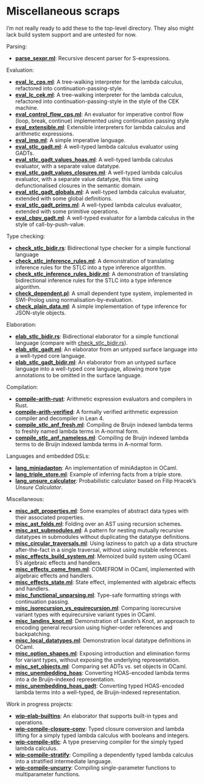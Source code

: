 # Miscellaneous scraps

I’m not really ready to add these to the top-level directory. They also might
lack build system support and are untested for now.

Parsing:

- [**parse_sexpr.ml**](./parse_sexpr.ml): Recursive descent parser for S-expressions.

Evaluation:

- [**eval_lc_cps.ml**](./eval_lc_cek.ml): A tree-walking interpreter for the
  lambda calculus, refactored into continuation-passing-style.
- [**eval_lc_cek.ml**](./eval_lc_cek.ml): A tree-walking interpreter for the
  lambda calculus, refactored into continuation-passing-style in the style of
  the CEK machine.
- [**eval_control_flow_cps.ml**](./eval_control_flow_cps.ml):
  An evaluator for imperative control flow (loop, break, continue) implemented
  using continuation passing style
- [**eval_extensible.ml**](./eval_extensible.ml): Extensible interpreters for
  lambda calculus and arithmetic expressions.
- [**eval_imp.ml**](./eval_imp.ml):
  A simple imperative language.
- [**eval_stlc_gadt.ml**](./eval_stlc_gadt.ml):
  A well-typed lambda calculus evaluator using GADTs.
- [**eval_stlc_gadt_values_hoas.ml**](./eval_stlc_gadt_values_hoas.ml):
  A well-typed lambda calculus evaluator, with a separate value datatype.
- [**eval_stlc_gadt_values_closures.ml**](./eval_stlc_gadt_values_closures.ml):
  A well-typed lambda calculus evaluator, with a separate value datatype, this
  time using defunctionalised closures in the semantic domain.
- [**eval_stlc_gadt_globals.ml**](./eval_stlc_gadt_globals.ml):
  A well-typed lambda calculus evaluator, extended with some global definitions.
- [**eval_stlc_gadt_prims.ml**](./eval_stlc_gadt_primns.ml):
  A well-typed lambda calculus evaluator, extended with some primitive operations.
- [**eval_cbpv_gadt.ml**](./eval_cbpv_gadt.ml):
  A well-typed evaluator for a lambda calculus in the style of call-by-push-value.

Type checking:

- [**check_stlc_bidir.rs**](./check_stlc_bidir.rs):
  Bidirectional type checker for a simple functional language
- [**check_stlc_inference_rules.ml**](./check_stlc_inference_rules.ml):
  A demonstration of translating inference rules for the STLC into a type
  inference algorithm.
- [**check_stlc_inference_rules_bidir.ml**](./check_stlc_inference_rules_bidir.ml):
  A demonstration of translating bidirectional inference rules for the STLC into
  a type inference algorithm.
- [**check_dependent.pl**](./check_dependent.pl):
  A small dependent type system, implemented in SWI-Prolog using normalisation-by-evaluation.
- [**check_plain_data.ml**](./check_plain_data.ml):
  A simple implementation of type inference for JSON-style objects.

Elaboration:

- [**elab_stlc_bidir.rs**](./elab_stlc_bidir.rs):
  Bidirectional elaborator for a simple functional language
  (compare with [check_stlc_bidir.rs](./check_stlc_bidir.rs)).
- [**elab_stlc_gadt.ml**](./elab_stlc_gadt.ml):
  An elaborator from an untyped surface language into a well-typed core language.
- [**elab_stlc_gadt_bidir.ml**](./elab_stlc_gadt_bidir.ml):
  An elaborator from an untyped surface language into a well-typed core language,
  allowing more type annotations to be omitted in the surface language.

Compilation:

- [**compile-arith-rust**](./compile-arith-rust/):
  Arithmetic expression evaluators and compilers in Rust.
- [**compile-arith-verified**](./compile-arith-verified/):
  A formally verified arithmetic expression compiler and decompiler in Lean 4.
- [**compile_stlc_anf_fresh.ml**](compile_stlc_anf_fresh.ml):
  Compiling de Bruijn indexed lambda terms to freshly named lambda terms in A-normal form.
- [**compile_stlc_anf_nameless.ml**](compile_stlc_anf_nameless.ml):
  Compiling de Bruijn indexed lambda terms to de Bruijn indexed lambda terms in A-normal form.

Languages and embedded DSLs:

- [**lang_miniadapton**](lang_miniadapton.ml):
  An implementation of miniAdapton in OCaml.
- [**lang_triple_store.ml**](./lang_triple_store.ml):
  Example of inferring facts from a triple store.
- [**lang_unsure_calculator**](./lang_unsure_calculator.ml):
  Probabilistic calculator based on Filip Hracek’s _Unsure Calculator_.

Miscellaneous:

- [**misc_adt_properties.ml**](./misc_adt_properties.ml):
  Some examples of abstract data types with their associated properties.
- [**misc_ast_folds.ml**](./misc_ast_folds.ml):
  Folding over an AST using recursion schemes.
- [**misc_ast_submodules.ml**](./misc_ast_submodules.ml):
  A pattern for nesting mutually recursive datatypes in submodules without
  duplicating the datatype definitions.
- [**misc_circular_traversals.ml**](./misc_circular_traversals.ml):
  Using laziness to patch up a data structure after-the-fact in a single
  traversal, without using mutable references.
- [**misc_effects_build_system.ml**](./misc_effects_build_system.ml):
  Memoized build system using OCaml 5’s algebraic effects and handlers.
- [**misc_effects_come_from.ml**](./misc_effects_come_from.ml):
  COMEFROM in OCaml, implemented with algebraic effects and handlers.
- [**misc_effects_state.ml**](./misc_effects_state.ml):
  State effect, implemented with algebraic effects and handlers.
- [**misc_functional_unparsing.ml**](./misc_functional_unparsing.ml):
  Type-safe formatting strings with continuation passing.
- [**misc_isorecursion_vs_equirecursion.ml**](./misc_isorecursion_vs_equirecursion.ml):
  Comparing isorecursive variant types with equirecursive variant types in OCaml.
- [**misc_landins_knot.ml**](./misc_landins_knot.ml):
  Demonstration of Landin’s Knot, an approach to encoding general recursion
  using higher-order references and backpatching.
- [**misc_local_datatypes.ml**](./misc_local_datatypes.ml):
  Demonstration local datatype definitions in OCaml.
- [**misc_option_shapes.ml**](./misc_option_shapes.ml):
  Exposing introduction and elimination forms for variant types, without
  exposing the underlying representation.
- [**misc_set_objects.ml**](./misc_set_objects.ml):
  Comparing set ADTs vs. set objects in OCaml.
- [**misc_unembedding_hoas**](./misc_unembedding_hoas.ml):
  Converting HOAS-encoded lambda terms into a de Bruijn-indexed representation.
- [**misc_unembedding_hoas_gadt**](./misc_unembedding_hoas_gadt.ml):
  Converting typed HOAS-encoded lambda terms into a well-typed, de Bruijn-indexed representation.

Work in progress projects:

- [**wip-elab-builtins**](./wip-elab-builtins/):
  An elaborator that supports built-in types and operations.
- [**wip-compile-closure-conv**](./wip-compile-closure-conv):
  Typed closure conversion and lambda lifting for a simply typed lambda calculus
  with booleans and integers.
- [**wip-compile-stlc**](./wip-compile-stlc):
  A type preserving compiler for the simply typed lambda calculus.
- [**wip-compile-stratify**](./wip-compile-stratify/):
  Compiling a dependently typed lambda calculus into a stratified intermediate
  language.
- [**wip-compile-uncurry**](./wip-compile-uncurry/):
  Compiling single-parameter functions to multiparameter functions.
